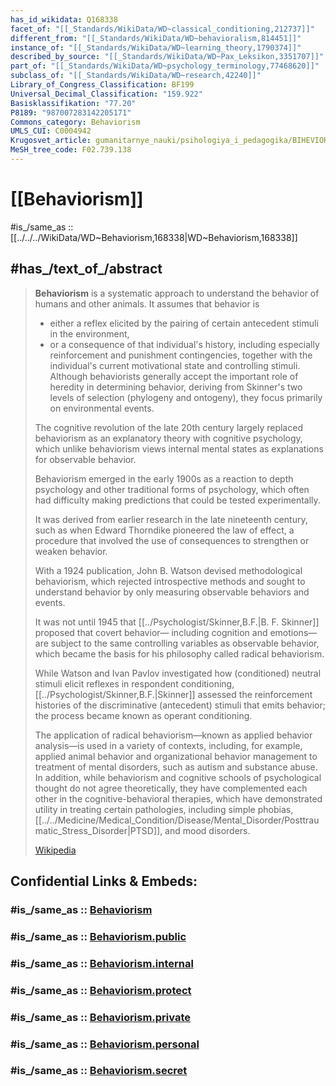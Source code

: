 ```yaml
---
has_id_wikidata: Q168338
facet_of: "[[_Standards/WikiData/WD~classical_conditioning,212737]]"
different_from: "[[_Standards/WikiData/WD~behavioralism,814451]]"
instance_of: "[[_Standards/WikiData/WD~learning_theory,1790374]]"
described_by_source: "[[_Standards/WikiData/WD~Pax_Leksikon,3351707]]"
part_of: "[[_Standards/WikiData/WD~psychology_terminology,77468620]]"
subclass_of: "[[_Standards/WikiData/WD~research,42240]]"
Library_of_Congress_Classification: BF199
Universal_Decimal_Classification: "159.922"
Basisklassifikation: "77.20"
P8189: "987007283142205171"
Commons_category: Behaviorism
UMLS_CUI: C0004942
Krugosvet_article: gumanitarnye_nauki/psihologiya_i_pedagogika/BIHEVIORIZM.html
MeSH_tree_code: F02.739.138
---
```


# [[Behaviorism]] 

#is_/same_as :: [[../../../WikiData/WD~Behaviorism,168338|WD~Behaviorism,168338]] 

## #has_/text_of_/abstract 

> **Behaviorism** is a systematic approach to understand the behavior of humans and other animals. 
> It assumes that behavior is 
> - either a reflex elicited by the pairing of certain antecedent stimuli in the environment, 
> - or a consequence of that individual's history, including especially reinforcement and punishment contingencies, together with the individual's current motivational state and controlling stimuli. 
> Although behaviorists generally accept the important role of heredity in determining behavior, 
> deriving from Skinner's two levels of selection (phylogeny and ontogeny), 
> they focus primarily on environmental events. 
> 
> The cognitive revolution of the late 20th century 
> largely replaced behaviorism as an explanatory theory with cognitive psychology, 
> which unlike behaviorism views internal mental states as explanations for observable behavior.
>
> Behaviorism emerged in the early 1900s 
> as a reaction to depth psychology and other traditional forms of psychology, 
> which often had difficulty making predictions that could be tested experimentally. 
> 
> It was derived from earlier research in the late nineteenth century, 
> such as when Edward Thorndike pioneered the law of effect, 
> a procedure that involved the use of consequences to strengthen or weaken behavior.
>
> With a 1924 publication, John B. Watson devised methodological behaviorism, 
> which rejected introspective methods 
> and sought to understand behavior by only measuring observable behaviors and events. 
> 
> It was not until 1945 that [[../Psychologist/Skinner,B.F.|B. F. Skinner]] proposed that covert behavior—
> including cognition and emotions—
> are subject to the same controlling variables as observable behavior, 
> which became the basis for his philosophy called radical behaviorism. 
> 
> While Watson and Ivan Pavlov investigated how (conditioned) neutral stimuli elicit reflexes in respondent conditioning, [[../Psychologist/Skinner,B.F.|Skinner]] assessed the reinforcement histories of the discriminative (antecedent) stimuli that emits behavior; the process became known as operant conditioning.
>
> The application of radical behaviorism—known as applied behavior analysis—is used in a variety of contexts, including, for example, applied animal behavior and organizational behavior management to treatment of mental disorders, such as autism and substance abuse. In addition, while behaviorism and cognitive schools of psychological thought do not agree theoretically, they have complemented each other in the cognitive-behavioral therapies, which have demonstrated utility in treating certain pathologies, including simple phobias, [[../../Medicine/Medical_Condition/Disease/Mental_Disorder/Posttraumatic_Stress_Disorder|PTSD]], and mood disorders.
>
> [Wikipedia](https://en.wikipedia.org/wiki/Behaviorism) 


## Confidential Links & Embeds: 

### #is_/same_as :: [Behaviorism](/_Standards/bio/Psychology/Psychology-Theory/Behaviorism.md) 

### #is_/same_as :: [Behaviorism.public](/_public/bio/Psychology/Psychology-Theory/Behaviorism.public.md) 

### #is_/same_as :: [Behaviorism.internal](/_internal/bio/Psychology/Psychology-Theory/Behaviorism.internal.md) 

### #is_/same_as :: [Behaviorism.protect](/_protect/bio/Psychology/Psychology-Theory/Behaviorism.protect.md) 

### #is_/same_as :: [Behaviorism.private](/_private/bio/Psychology/Psychology-Theory/Behaviorism.private.md) 

### #is_/same_as :: [Behaviorism.personal](/_personal/bio/Psychology/Psychology-Theory/Behaviorism.personal.md) 

### #is_/same_as :: [Behaviorism.secret](/_secret/bio/Psychology/Psychology-Theory/Behaviorism.secret.md)

